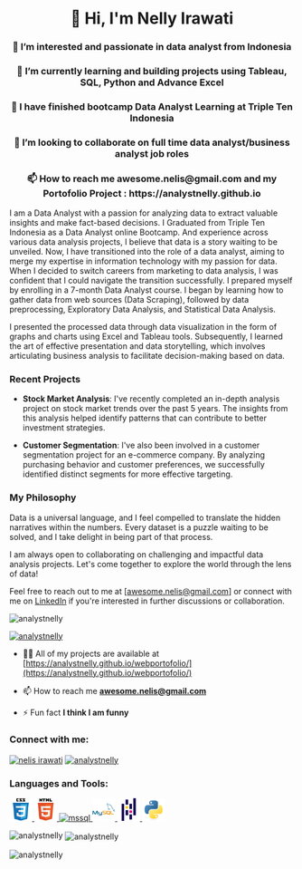 
<h1 align="center">👋 Hi, I'm Nelly Irawati </h1>
<h3 align="center">👀 I’m interested and passionate in data analyst from Indonesia</h3>
<h3 align="center">🌱 I’m currently learning and building projects using Tableau, SQL, Python and Advance Excel </h3>
<h3 align="center">📘 I have finished bootcamp Data Analyst Learning at Triple Ten Indonesia  </h3>
<h3 align="center">💞️ I’m looking to collaborate on full time data analyst/business analyst job roles </h3>
<h3 align="center">📫 How to reach me awesome.nelis@gmail.com and my Portofolio Project : https://analystnelly.github.io </h3>


I am a Data Analyst with a passion for analyzing data to extract valuable insights and make fact-based decisions. I Graduated from Triple Ten Indonesia as a Data Analyst online Bootcamp. And experience across various data analysis projects, I believe that data is a story waiting to be unveiled. Now, I have transitioned into the role of a data analyst, aiming to merge my expertise in information technology with my passion for data. When I decided to switch careers from marketing to data analysis, I was confident that I could navigate the transition successfully. I prepared myself by enrolling in a 7-month Data Analyst course. I began by learning how to gather data from web sources (Data Scraping), followed by data preprocessing, Exploratory Data Analysis, and Statistical Data Analysis.

I presented the processed data through data visualization in the form of graphs and charts using Excel and Tableau tools. Subsequently, I learned the art of effective presentation and data storytelling, which involves articulating business analysis to facilitate decision-making based on data.

### Recent Projects

- **Stock Market Analysis**: I've recently completed an in-depth analysis project on stock market trends over the past 5 years. The insights from this analysis helped identify patterns that can contribute to better investment strategies.

- **Customer Segmentation**: I've also been involved in a customer segmentation project for an e-commerce company. By analyzing purchasing behavior and customer preferences, we successfully identified distinct segments for more effective targeting.

### My Philosophy

Data is a universal language, and I feel compelled to translate the hidden narratives within the numbers. Every dataset is a puzzle waiting to be solved, and I take delight in being part of that process.

I am always open to collaborating on challenging and impactful data analysis projects. Let's come together to explore the world through the lens of data!

Feel free to reach out to me at [awesome.nelis@gmail.com] or connect with me on [LinkedIn](https://www.linkedin.com/in/nelis-irawati/) if you're interested in further discussions or collaboration.


<p align="left"> <img src="https://komarev.com/ghpvc/?username=analystnelly&label=Profile%20views&color=0e75b6&style=flat" alt="analystnelly" /> </p>

<p align="left"> <a href="https://github.com/ryo-ma/github-profile-trophy"><img src="https://github-profile-trophy.vercel.app/?username=analystnelly" alt="analystnelly" /></a> </p>

- 👨‍💻 All of my projects are available at [https://analystnelly.github.io/webportofolio/](https://analystnelly.github.io/webportofolio/)

- 📫 How to reach me **awesome.nelis@gmail.com**

- ⚡ Fun fact **I think I am funny**

<h3 align="left">Connect with me:</h3>
<p align="left">
<a href="https://linkedin.com/in/nelis irawati" target="blank"><img align="center" src="https://raw.githubusercontent.com/rahuldkjain/github-profile-readme-generator/master/src/images/icons/Social/linked-in-alt.svg" alt="nelis irawati" height="30" width="40" /></a>
<a href="https://kaggle.com/analystnelly" target="blank"><img align="center" src="https://raw.githubusercontent.com/rahuldkjain/github-profile-readme-generator/master/src/images/icons/Social/kaggle.svg" alt="analystnelly" height="30" width="40" /></a>
</p>

<h3 align="left">Languages and Tools:</h3>
<p align="left"> <a href="https://www.w3schools.com/css/" target="_blank" rel="noreferrer"> <img src="https://raw.githubusercontent.com/devicons/devicon/master/icons/css3/css3-original-wordmark.svg" alt="css3" width="40" height="40"/> </a> <a href="https://www.w3.org/html/" target="_blank" rel="noreferrer"> <img src="https://raw.githubusercontent.com/devicons/devicon/master/icons/html5/html5-original-wordmark.svg" alt="html5" width="40" height="40"/> </a> <a href="https://www.microsoft.com/en-us/sql-server" target="_blank" rel="noreferrer"> <img src="https://www.svgrepo.com/show/303229/microsoft-sql-server-logo.svg" alt="mssql" width="40" height="40"/> </a> <a href="https://www.mysql.com/" target="_blank" rel="noreferrer"> <img src="https://raw.githubusercontent.com/devicons/devicon/master/icons/mysql/mysql-original-wordmark.svg" alt="mysql" width="40" height="40"/> </a> <a href="https://pandas.pydata.org/" target="_blank" rel="noreferrer"> <img src="https://raw.githubusercontent.com/devicons/devicon/2ae2a900d2f041da66e950e4d48052658d850630/icons/pandas/pandas-original.svg" alt="pandas" width="40" height="40"/> </a> <a href="https://www.python.org" target="_blank" rel="noreferrer"> <img src="https://raw.githubusercontent.com/devicons/devicon/master/icons/python/python-original.svg" alt="python" width="40" height="40"/> </a> </p>

<p><img align="left" src="https://github-readme-stats.vercel.app/api/top-langs?username=analystnelly&show_icons=true&locale=en&layout=compact" alt="analystnelly" /></p>

<p>&nbsp;<img align="center" src="https://github-readme-stats.vercel.app/api?username=analystnelly&show_icons=true&locale=en" alt="analystnelly" /></p>

<p><img align="center" src="https://github-readme-streak-stats.herokuapp.com/?user=analystnelly&" alt="analystnelly" /></p>


